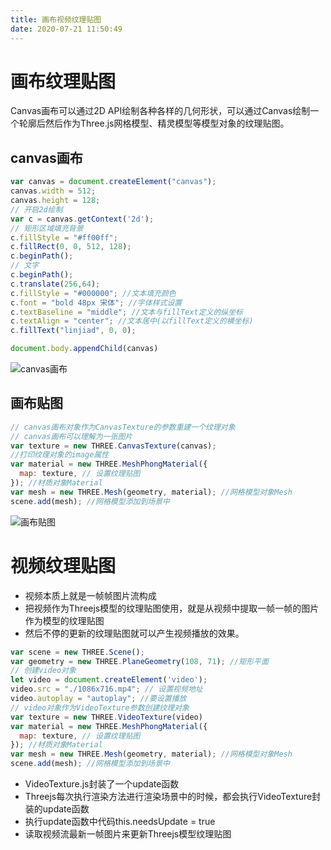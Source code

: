 ```yaml
---
title: 画布视频纹理贴图
date: 2020-07-21 11:50:49
---
```


# 画布纹理贴图

Canvas画布可以通过2D API绘制各种各样的几何形状，可以通过Canvas绘制一个轮廓后然后作为Three.js网格模型、精灵模型等模型对象的纹理贴图。

## canvas画布

```js
var canvas = document.createElement("canvas");
canvas.width = 512;
canvas.height = 128;
// 开启2d绘制
var c = canvas.getContext('2d');
// 矩形区域填充背景
c.fillStyle = "#ff00ff";
c.fillRect(0, 0, 512, 128);
c.beginPath();
// 文字
c.beginPath();
c.translate(256,64);
c.fillStyle = "#000000"; //文本填充颜色
c.font = "bold 48px 宋体"; //字体样式设置
c.textBaseline = "middle"; //文本与fillText定义的纵坐标
c.textAlign = "center"; //文本居中(以fillText定义的横坐标)
c.fillText("linjiad", 0, 0);

document.body.appendChild(canvas)
```

![canvas画布](./01.png)

## 画布贴图

```js
// canvas画布对象作为CanvasTexture的参数重建一个纹理对象
// canvas画布可以理解为一张图片
var texture = new THREE.CanvasTexture(canvas);
//打印纹理对象的image属性
var material = new THREE.MeshPhongMaterial({
  map: texture, // 设置纹理贴图
}); //材质对象Material
var mesh = new THREE.Mesh(geometry, material); //网格模型对象Mesh
scene.add(mesh); //网格模型添加到场景中
```

![画布贴图](./02.png)

# 视频纹理贴图

* 视频本质上就是一帧帧图片流构成
* 把视频作为Threejs模型的纹理贴图使用，就是从视频中提取一帧一帧的图片作为模型的纹理贴图
* 然后不停的更新的纹理贴图就可以产生视频播放的效果。

```js
var scene = new THREE.Scene();
var geometry = new THREE.PlaneGeometry(108, 71); //矩形平面
// 创建video对象
let video = document.createElement('video');
video.src = "./1086x716.mp4"; // 设置视频地址
video.autoplay = "autoplay"; //要设置播放
// video对象作为VideoTexture参数创建纹理对象
var texture = new THREE.VideoTexture(video)
var material = new THREE.MeshPhongMaterial({
  map: texture, // 设置纹理贴图
}); //材质对象Material
var mesh = new THREE.Mesh(geometry, material); //网格模型对象Mesh
scene.add(mesh); //网格模型添加到场景中
```

* VideoTexture.js封装了一个update函数
* Threejs每次执行渲染方法进行渲染场景中的时候，都会执行VideoTexture封装的update函数
* 执行update函数中代码this.needsUpdate = true
* 读取视频流最新一帧图片来更新Threejs模型纹理贴图
